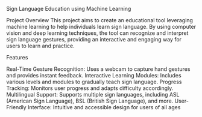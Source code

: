 Sign Language Education using Machine Learning

Project Overview
This project aims to create an educational tool leveraging machine learning to help individuals learn sign language. By using computer vision and deep learning techniques, the tool can recognize and interpret sign language gestures, providing an interactive and engaging way for users to learn and practice.

Features

Real-Time Gesture Recognition: Uses a webcam to capture hand gestures and provides instant feedback.
Interactive Learning Modules: Includes various levels and modules to gradually teach sign language.
Progress Tracking: Monitors user progress and adapts difficulty accordingly.
Multilingual Support: Supports multiple sign languages, including ASL (American Sign Language), BSL (British Sign Language), and more.
User-Friendly Interface: Intuitive and accessible design for users of all ages
